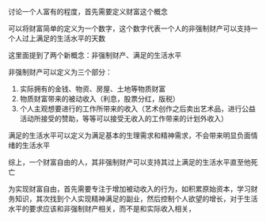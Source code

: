 
讨论一个人富有的程度，首先需要定义财富这个概念

可以将财富简单的定义为一个数字，这个数字代表一个人的非强制财产可以支持一个人过上满足的生活水平的天数

这里面提到了两个新概念：非强制财产、满足的生活水平

非强制财产可以定义为三个部分：
1. 实际拥有的金钱、物资、房屋、土地等物质财富
2. 物质财富带来的被动收入（利息，股票分红，版税）
3. 个人主观想要进行的工作所带来的收入（艺术创作之后卖出艺术品，进行公益活动所接受的赞助，等等可以接受无收入的工作带来的计划外收入）

满足的生活水平可以定义为满足基本的生理需求和精神需求，不会带来明显负面情绪的生活水平

综上，一个财富自由的人，其非强制财产可以支持其过上满足的生活水平直至他死亡

为实现财富自由，首先需要专注于增加被动收入的行为，如积累原始资本，学习财务知识，其次找到个人实现精神满足的副业，然后控制个人欲望的增长，对于生活水平的要求应该和非强制财产相关，而不是和实际收入相关，